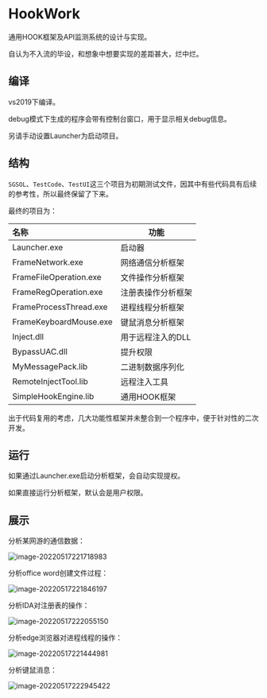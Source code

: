 # HookWork

通用HOOK框架及API监测系统的设计与实现。

自认为不入流的毕设，和想象中想要实现的差距甚大，烂中烂。

## 编译

vs2019下编译。

debug模式下生成的程序会带有控制台窗口，用于显示相关debug信息。

另请手动设置Launcher为启动项目。

## 结构

`SGSOL`、`TestCode`、`TestUI`这三个项目为初期测试文件，因其中有些代码具有后续的参考性，所以最终保留了下来。

最终的项目为：

| 名称                   | 功能               |
| :--------------------- | ------------------ |
| Launcher.exe           | 启动器             |
| FrameNetwork.exe       | 网络通信分析框架   |
| FrameFileOperation.exe | 文件操作分析框架   |
| FrameRegOperation.exe  | 注册表操作分析框架 |
| FrameProcessThread.exe | 进程线程分析框架   |
| FrameKeyboardMouse.exe | 键鼠消息分析框架   |
| Inject.dll             | 用于远程注入的DLL  |
| BypassUAC.dll          | 提升权限           |
|MyMessagePack.lib|二进制数据序列化|
|RemoteInjectTool.lib|远程注入工具|
|SimpleHookEngine.lib|通用HOOK框架|

出于代码复用的考虑，几大功能性框架并未整合到一个程序中，便于针对性的二次开发。

## 运行

如果通过Launcher.exe启动分析框架，会自动实现提权。

如果直接运行分析框架，默认会是用户权限。

## 展示

分析某网游的通信数据：

![image-20220517221718983](http://image.iyzyi.com/img/202205172229466.png)

分析office word创建文件过程：

![image-20220517221846197](http://image.iyzyi.com/img/202205172229468.png)

分析IDA对注册表的操作：

![image-20220517222055150](http://image.iyzyi.com/img/202205201855521.png)

分析edge浏览器对进程线程的操作：

![image-20220517221444981](http://image.iyzyi.com/img/202205172229470.png)

分析键鼠消息：

![image-20220517222945422](http://image.iyzyi.com/img/202205172229471.png)
